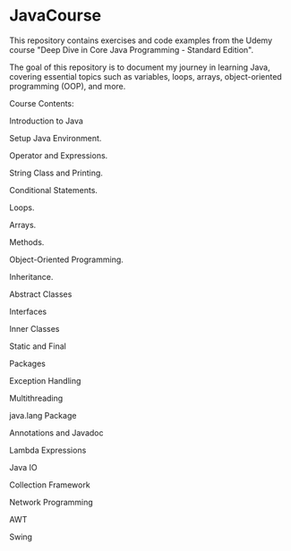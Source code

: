 # JavaCourse 
 
This repository contains exercises and code examples from the Udemy course "Deep Dive in Core Java Programming - Standard Edition".
 
The goal of this repository is to document my journey in learning Java, covering essential topics such as variables, loops, arrays, object-oriented programming (OOP), and more.  

Course Contents:

Introduction to Java

Setup Java Environment.

Operator and Expressions.

String Class and Printing.

Conditional Statements.

Loops.

Arrays.

Methods.

Object-Oriented Programming.

Inheritance.

Abstract Classes

Interfaces

Inner Classes

Static and Final

Packages

Exception Handling

Multithreading

java.lang Package

Annotations and Javadoc

Lambda Expressions

Java IO

Collection Framework

Network Programming

AWT

Swing


  

